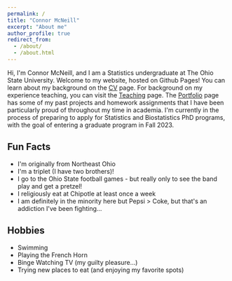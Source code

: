 ```yaml
---
permalink: /
title: "Connor McNeill"
excerpt: "About me"
author_profile: true
redirect_from: 
  - /about/
  - /about.html
---
```


Hi, I'm Connor McNeill, and I am a Statistics undergraduate at The Ohio State University. Welcome to my website, hosted on Github Pages! You can learn about my background on the [CV](http://connor-mcneill.github.io/cv/) page. For background on my experience teaching, you can visit the [Teaching](http://connor-mcneill.github.io/teaching/) page. The [Portfolio](http://connor-mcneill.github.io/portfolio/) page has some of my past projects and homework assignments that I have been particularly proud of throughout my time in academia. I'm currently in the process of preparing to apply for Statistics and Biostatistics PhD programs, with the goal of entering a graduate program in Fall 2023.

Fun Facts
---
* I'm originally from Northeast Ohio
* I'm a triplet (I have two brothers)!
* I go to the Ohio State football games - but really only to see the band play and get a pretzel!
* I religiously eat at Chipotle at least once a week
* I am definitely in the minority here but Pepsi > Coke, but that's an addiction I've been fighting...

Hobbies
---
* Swimming
* Playing the French Horn
* Binge Watching TV (my guilty pleasure...)
* Trying new places to eat (and enjoying my favorite spots)